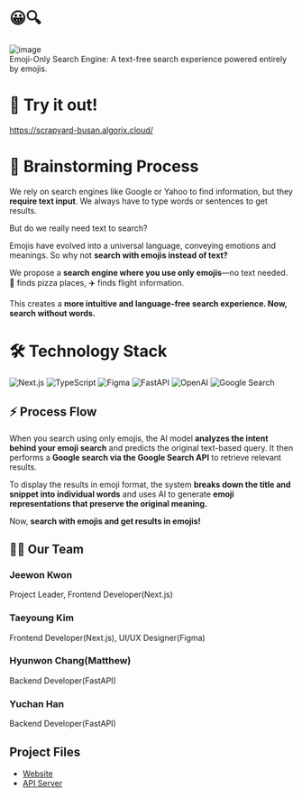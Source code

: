 # 😀🔍
![image](https://github.com/user-attachments/assets/ec9974b9-1c4e-4821-94b7-c42836cbd2c8)  
Emoji-Only Search Engine: A text-free search experience powered entirely by emojis.


# 🚀 Try it out!
https://scrapyard-busan.algorix.cloud/

# 🧠 Brainstorming Process 

We rely on search engines like Google or Yahoo to find information, but they **require text input**. We always have to type words or sentences to get results.

But do we really need text to search?

Emojis have evolved into a universal language, conveying emotions and meanings. So why not **search with emojis instead of text?**

We propose a **search engine where you use only emojis**—no text needed. 🍕 finds pizza places, ✈️ finds flight information.

This creates a **more intuitive and language-free search experience. Now, search without words.**

# 🛠️ Technology Stack
![Next.js](https://img.shields.io/badge/Next.js-000000?logo=next.js&logoColor=white&style=for-the-badge)
![TypeScript](https://img.shields.io/badge/TypeScript-3178C6?logo=typescript&logoColor=white&style=for-the-badge)
![Figma](https://img.shields.io/badge/Figma-F24E1E?logo=figma&logoColor=white&style=for-the-badge)
![FastAPI](https://img.shields.io/badge/FastAPI-009688?logo=fastapi&logoColor=white&style=for-the-badge)
![OpenAI](https://img.shields.io/badge/OpenAI-412991?logo=openai&logoColor=white&style=for-the-badge)
![Google Search](https://img.shields.io/badge/Google%20Search-4285F4?logo=google&logoColor=white&style=for-the-badge)


## ⚡ Process Flow

When you search using only emojis, the AI model **analyzes the intent behind your emoji search** and predicts the original text-based query. It then performs a **Google search via the Google Search API** to retrieve relevant results.

To display the results in emoji format, the system **breaks down the title and snippet into individual words** and uses AI to generate **emoji representations that preserve the original meaning.**

Now, **search with emojis and get results in emojis!**

## 🧑‍💻 Our Team
### Jeewon Kwon
Project Leader, Frontend Developer(Next.js)  
### Taeyoung Kim
Frontend Developer(Next.js), UI/UX Designer(Figma)  
### Hyunwon Chang(Matthew)
Backend Developer(FastAPI)  
### Yuchan Han
Backend Developer(FastAPI)  


## Project Files
 - [Website](https://github.com/pretty-chan/web)  
- [API Server](https://github.com/pretty-chan/api)  
